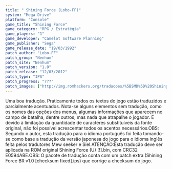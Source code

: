 ```yaml
---
title: " Shining Force (Lobo-FF)"
system: "Mega Drive"
platform: "Console"
game_title: "Shining Force"
game_category: "RPG / Estratégia"
game_players: "1"
game_developer: "Camelot Software Planning"
game_publisher: "Sega"
game_release_date: "19/03/1992"
patch_author: "Lobo-FF"
patch_group: "Nenhum"
patch_site: "Nenhum"
patch_version: "1.0"
patch_release: "12/03/2012"
patch_type: "IPS"
patch_progress: "???"
patch_images: ["http://img.romhackers.org/traducoes/%5BSMD%5D%20Shining%20Force%20-%20Lobo-FF%20-%201.png","http://img.romhackers.org/traducoes/%5BSMD%5D%20Shining%20Force%20-%20Lobo-FF%20-%202.png","http://img.romhackers.org/traducoes/%5BSMD%5D%20Shining%20Force%20-%20Lobo-FF%20-%203.png"]
---
```

Uma boa tradução. Praticamente todos os textos do jogo estão traduzidos e parcialmente acentuados. Nota-se alguns elementos sem tradução, como os nomes das opções dos menus, algumas informações que aparecem no campo de batalha, dentre outros, mas nada que atrapalhe o jogador. E devido à limitação da quantidade de caracteres substituíveis da fonte original, não foi possível acrescentar todos os acentos necessários.OBS: Segundo o autor, esta tradução para o idioma português foi feita tomando-se como base a tradução da versão japonesa do jogo para o idioma inglês feita pelos tradutores Mew seeker e Siel.ATENÇÃO:Esta tradução deve ser aplicada na ROM original Shining Force (U) [!].bin, com CRC32 E0594ABE.OBS: O pacote de tradução conta com um patch extra (Shining Force BR v1.0 [checksum fixed].ips) que corrige a checksum do jogo.